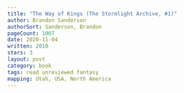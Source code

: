 ```yaml
---
title: "The Way of Kings (The Stormlight Archive, #1)"
author: Brandon Sanderson
authorSort: Sanderson, Brandon
pageCount: 1007
date: 2020-11-04
written: 2010
stars: 3
layout: post
category: book
tags: read unreviewed fantasy
mapping: Utah, USA, North America
---
```


